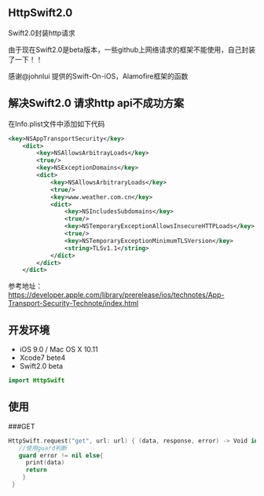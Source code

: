 ## HttpSwift2.0

Swift2.0封装http请求

由于现在Swift2.0是beta版本，一些github上网络请求的框架不能使用，自己封装了一下！！

感谢@johnlui 提供的Swift-On-iOS，Alamofire框架的函数

## 解决Swift2.0 请求http api不成功方案

在Info.plist文件中添加如下代码

```xml
<key>NSAppTransportSecurity</key>
	<dict>
		<key>NSAllowsArbitrayLoads</key>
		<true/>
		<key>NSExceptionDomains</key>
		<dict>
			<key>NSAllowsArbitraryLoads</key>
			<true/>
			<key>www.weather.com.cn</key>
			<dict>
				<key>NSIncludesSubdomains</key>
				<true/>
				<key>NSTemporaryExceptionAllowsInsecureHTTPLoads</key>
				<true/>
				<key>NSTemporaryExceptionMinimumTLSVersion</key>
				<string>TLSv1.1</string>
			</dict>
		</dict>
	</dict>
```
参考地址：https://developer.apple.com/library/prerelease/ios/technotes/App-Transport-Security-Technote/index.html 


## 开发环境
- iOS 9.0 / Mac OS X 10.11
- Xcode7 bete4 
- Swift2.0 beta

```swift
import HttpSwift
```

## 使用

###GET

```swift
HttpSwift.request("get", url: url) { (data, response, error) -> Void in
   //使用guard判断
   guard error != nil else{
     print(data)
     return
    }
 }
```




